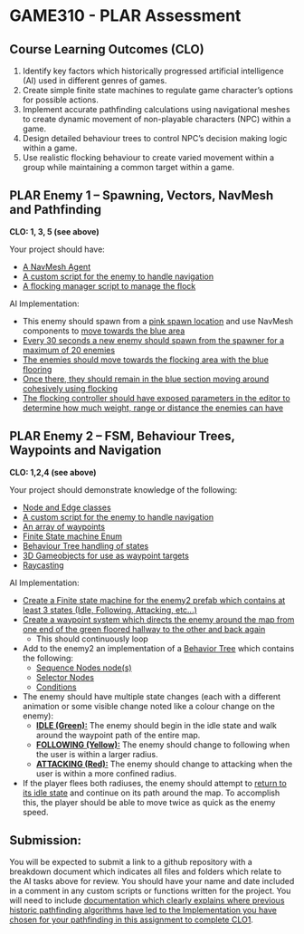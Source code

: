 # GAME310 - PLAR Assessment

## Course Learning Outcomes (CLO)
1. Identify key factors which historically progressed artificial intelligence (AI) used in different genres of games. 
2. Create simple finite state machines to regulate game character’s options for possible actions. 
3. Implement accurate pathfinding calculations using navigational meshes to create dynamic movement of non-playable characters (NPC) within a game. 
4. Design detailed behaviour trees to control NPC’s decision making logic within a game. 
5. Use realistic flocking behaviour to create varied movement within a group while maintaining a common target within a game. 


## PLAR Enemy 1 – Spawning, Vectors, NavMesh and Pathfinding

**CLO: 1, 3, 5 (see above)**

Your project should have:
- [A NavMesh Agent](https://i.imgur.com/WBPh3S5.gif)
- [A custom script for the enemy to handle navigation](https://github.com/CatSandwich/AI/blob/master/Assets/Scripts/Enemy1.cs#L32)
- [A flocking manager script to manage the flock](https://github.com/CatSandwich/AI/blob/master/Assets/Scripts/Enemy1.cs#L10)

AI Implementation:  
- This enemy should spawn from a [pink spawn location](https://github.com/CatSandwich/AI/blob/master/Assets/Scripts/EnemySpawner.cs#L17) and use NavMesh components to [move towards the blue area](https://github.com/CatSandwich/AI/blob/master/Assets/Scripts/Enemy1.cs#L34)
- [Every 30 seconds a new enemy should spawn from the spawner for a maximum of 20 enemies](https://github.com/CatSandwich/AI/blob/master/Assets/Scripts/EnemySpawner.cs#L12-L13)
- [The enemies should move towards the flocking area with the blue flooring](https://i.imgur.com/bB68lDc.png) 
- [Once there, they should remain in the blue section moving around cohesively using flocking](https://github.com/CatSandwich/AI/blob/master/Assets/Scripts/Enemy1.cs#L55-L62)
- [The flocking controller should have exposed parameters in the editor to determine how much weight, range or distance the enemies can have](https://github.com/CatSandwich/AI/blob/master/Assets/Scripts/Enemy1.cs#L10-L18)

## PLAR Enemy 2 – FSM, Behaviour Trees, Waypoints and Navigation

**CLO: 1,2,4 (see above)** 

Your project should demonstrate knowledge of the following: 

- [Node and Edge classes](https://github.com/CatSandwich/AI/blob/master/theory.md#node-and-edge-classes)
- [A custom script for the enemy to handle navigation](https://github.com/CatSandwich/AI/tree/master/Assets/Scripts/StateMachine)
- [An array of waypoints](https://github.com/CatSandwich/AI/blob/master/Assets/Scripts/Enemy2.cs#L21) 
- [Finite State machine Enum](https://github.com/CatSandwich/AI/blob/master/Assets/Scripts/Enemy2.cs#L81-L86) 
- [Behaviour Tree handling of states](https://github.com/CatSandwich/AI/blob/master/Assets/Scripts/Enemy2.cs#L50-L64)
- [3D Gameobjects for use as waypoint targets](https://i.imgur.com/31dXjkT.png) 
- [Raycasting](https://github.com/CatSandwich/AI/blob/master/theory.md#raycasting)

AI Implementation:  

- [Create a Finite state machine for the enemy2 prefab which contains at least 3 states (Idle, Following, Attacking, etc...)](https://github.com/CatSandwich/AI/blob/master/Assets/Scripts/Enemy2.cs#L25-L39)
- [Create a waypoint system which directs the enemy around the map from one end of the green floored hallway to the other and back again](https://github.com/CatSandwich/AI/blob/master/Assets/Scripts/StateMachine/IdleState.cs#L16-L26)
  - This should continuously loop
- Add to the enemy2 an implementation of a [Behavior Tree]((https://github.com/CatSandwich/AI/blob/master/Assets/Scripts/Enemy2.cs#L50-L64)) which contains the following: 
  - [Sequence Nodes node(s)](https://github.com/CatSandwich/AI/blob/master/Assets/Scripts/BehaviourTree/SequenceNode.cs) 
  - [Selector Nodes](https://github.com/CatSandwich/AI/blob/master/Assets/Scripts/BehaviourTree/SelectorNode.cs) 
  - [Conditions](https://github.com/CatSandwich/AI/blob/master/Assets/Scripts/BehaviourTree/ConditionNode.cs) 
- The enemy should have multiple state changes (each with a different animation or some visible change noted like a colour change on the enemy):
  - [**IDLE (Green):**](https://github.com/CatSandwich/AI/blob/master/Assets/Scripts/StateMachine/IdleState.cs) The enemy should begin in the idle state and walk around the waypoint path of the entire map.	 
  - [**FOLLOWING (Yellow):**](https://github.com/CatSandwich/AI/blob/master/Assets/Scripts/StateMachine/FollowState.cs) The enemy should change to following when the user is within a larger radius. 
  - [**ATTACKING (Red):**](https://github.com/CatSandwich/AI/blob/master/Assets/Scripts/StateMachine/AttackState.cs) The enemy should change to attacking when the user is within a more confined radius. 
- If the player flees both radiuses, the enemy should attempt to [return to its idle state](https://github.com/CatSandwich/AI/blob/master/Assets/Scripts/Enemy2.cs#L63) and continue on its path around the map. 
To accomplish this, the player should be able to move twice as quick as the enemy speed. 

## Submission: 

You will be expected to submit a link to a github repository with a breakdown document which indicates all files and folders which 
relate to the AI tasks above for review. You should have your name and date included in a comment in any custom scripts or functions 
written for the project. You will need to include [documentation which clearly explains where previous historic pathfinding algorithms 
have led to the Implementation you have chosen for your pathfinding in this assignment to complete CLO1](https://github.com/CatSandwich/AI/blob/master/theory.md). 
